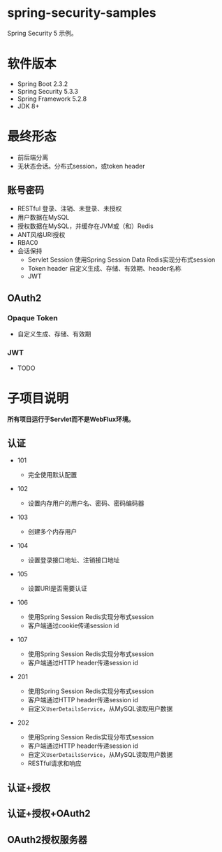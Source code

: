 # spring-security-samples
Spring Security 5 示例。


# 软件版本
- Spring Boot 2.3.2
- Spring Security 5.3.3
- Spring Framework 5.2.8
- JDK 8+

# 最终形态
- 前后端分离
- 无状态会话。分布式session，或token header


## 账号密码
- RESTful 登录、注销、未登录、未授权
- 用户数据在MySQL
- 授权数据在MySQL，并缓存在JVM或（和）Redis
- ANT风格URI授权
- RBAC0
- 会话保持
  - Servlet Session
  使用Spring Session Data Redis实现分布式session
  - Token header
  自定义生成、存储、有效期、header名称
  - JWT

## OAuth2
### Opaque Token
- 自定义生成、存储、有效期
### JWT
- TODO


# 子项目说明
**所有项目运行于Servlet而不是WebFlux环境。**

## 认证
- 101
  + 完全使用默认配置

- 102
  + 设置内存用户的用户名、密码、密码编码器

- 103
  + 创建多个内存用户

- 104
  + 设置登录接口地址、注销接口地址

- 105
  + 设置URI是否需要认证

- 106
  + 使用Spring Session Redis实现分布式session
  + 客户端通过cookie传递session id

- 107
  + 使用Spring Session Redis实现分布式session
  + 客户端通过HTTP header传递session id

- 201
  + 使用Spring Session Redis实现分布式session
  + 客户端通过HTTP header传递session id
  + 自定义`UserDetailsService`，从MySQL读取用户数据

- 202
  + 使用Spring Session Redis实现分布式session
  + 客户端通过HTTP header传递session id
  + 自定义`UserDetailsService`，从MySQL读取用户数据
  + RESTful请求和响应


## 认证+授权

## 认证+授权+OAuth2

## OAuth2授权服务器